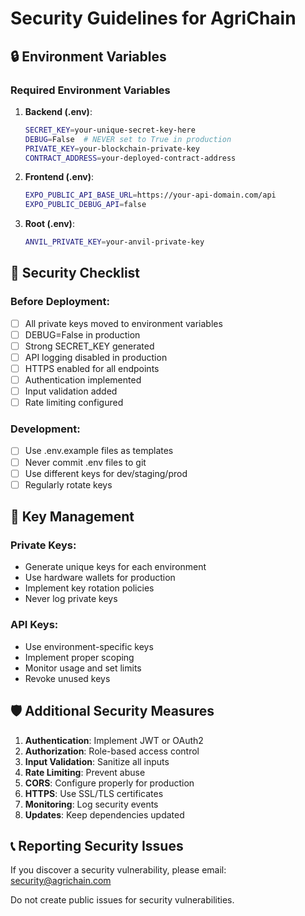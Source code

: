 # Security Guidelines for AgriChain

## 🔒 Environment Variables

### Required Environment Variables

1. **Backend (.env)**:
   ```bash
   SECRET_KEY=your-unique-secret-key-here
   DEBUG=False  # NEVER set to True in production
   PRIVATE_KEY=your-blockchain-private-key
   CONTRACT_ADDRESS=your-deployed-contract-address
   ```

2. **Frontend (.env)**:
   ```bash
   EXPO_PUBLIC_API_BASE_URL=https://your-api-domain.com/api
   EXPO_PUBLIC_DEBUG_API=false
   ```

3. **Root (.env)**:
   ```bash
   ANVIL_PRIVATE_KEY=your-anvil-private-key
   ```

## 🚨 Security Checklist

### Before Deployment:
- [ ] All private keys moved to environment variables
- [ ] DEBUG=False in production
- [ ] Strong SECRET_KEY generated
- [ ] API logging disabled in production
- [ ] HTTPS enabled for all endpoints
- [ ] Authentication implemented
- [ ] Input validation added
- [ ] Rate limiting configured

### Development:
- [ ] Use .env.example files as templates
- [ ] Never commit .env files to git
- [ ] Use different keys for dev/staging/prod
- [ ] Regularly rotate keys

## 🔑 Key Management

### Private Keys:
- Generate unique keys for each environment
- Use hardware wallets for production
- Implement key rotation policies
- Never log private keys

### API Keys:
- Use environment-specific keys
- Implement proper scoping
- Monitor usage and set limits
- Revoke unused keys

## 🛡️ Additional Security Measures

1. **Authentication**: Implement JWT or OAuth2
2. **Authorization**: Role-based access control
3. **Input Validation**: Sanitize all inputs
4. **Rate Limiting**: Prevent abuse
5. **CORS**: Configure properly for production
6. **HTTPS**: Use SSL/TLS certificates
7. **Monitoring**: Log security events
8. **Updates**: Keep dependencies updated

## 📞 Reporting Security Issues

If you discover a security vulnerability, please email: security@agrichain.com

Do not create public issues for security vulnerabilities.
